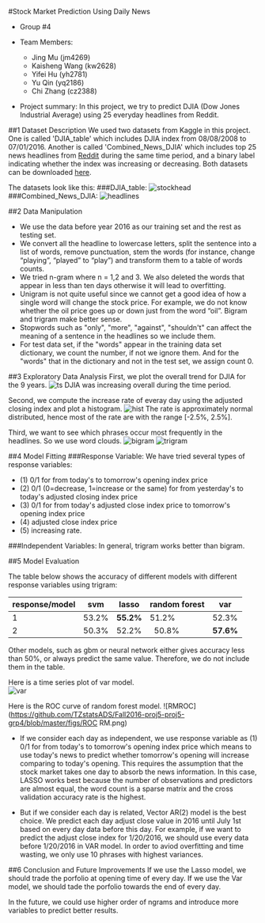 #Stock Market Prediction Using Daily News
+ Group #4
+ Team Members:
  + Jing Mu (jm4269)
  + Kaisheng Wang (kw2628)
  + Yifei Hu (yh2781)
  + Yu Qin (yq2186)
  + Chi Zhang (cz2388)
  
+ Project summary: In this project, we try to predict DJIA (Dow Jones Industrial Average) using 25 everyday headlines from Reddit.

##1 Dataset Description
We used two datasets from Kaggle in this project. One is called 'DJIA_table' which includes DJIA index from 08/08/2008 to 07/01/2016. Another is called 'Combined_News_DJIA' which includes top 25 news headlines from [Reddit](https://www.reddit.com/r/worldnews/) during the same time period, and a binary label indicating whether the index was increasing or decreasing. Both datasets can be downloaded [here](https://www.kaggle.com/aaron7sun/stocknews/downloads/stocknews.zip).

The datasets look like this:
###DJIA_table:
![stockhead](https://github.com/TZstatsADS/Fall2016-proj5-proj5-grp4/blob/master/figs/stockhead.png)
###Combined_News_DJIA:
![headlines](https://github.com/TZstatsADS/Fall2016-proj5-proj5-grp4/blob/master/figs/headlines.png)

##2 Data Manipulation
+ We use the data before year 2016 as our training set and the rest as testing set.  
+ We convert all the headline to lowercase letters, split the sentence into a list of words, remove punctuation, stem the words (for instance, change “playing”, “played” to “play”) and transform them to a table of words counts.  
+ We tried n-gram where n = 1,2 and 3. We also deleted the words that appear in less than ten days otherwise it will lead to overfitting.  
+ Unigram is not quite useful since we cannot get a good idea of how a single word will change the stock price. For example, we do not know whether the oil price goes up or down just from the word “oil”. Bigram and trigram make better sense.  
+ Stopwords such as "only", "more", "against", "shouldn't" can affect the meaning of a sentence in the headlines so we include them.  
+ For test data set, if the "words" appear in the training data set dictionary, we count the number, if not we ignore them. And for the "words" that in the dictionary and not in the test set, we assign count 0.

##3 Exploratory Data Analysis
First, we plot the overall trend for DJIA for the 9 years.
![ts](https://github.com/TZstatsADS/Fall2016-proj5-proj5-grp4/blob/master/figs/ts1.png)
DJIA was increasing overall during the time period.

Second, we compute the increase rate of everay day using the adjusted closing index and plot a histogram.
![hist](https://github.com/TZstatsADS/Fall2016-proj5-proj5-grp4/blob/master/figs/hist1.png)
The rate is approximately normal distributed, hence most of the rate are with the range [-2.5%, 2.5%].

Third, we want to see which phrases occur most frequently in the headlines. So we use word clouds.
![bigram](https://github.com/TZstatsADS/Fall2016-proj5-proj5-grp4/blob/master/figs/wc2.png)
![trigram](https://github.com/TZstatsADS/Fall2016-proj5-proj5-grp4/blob/master/figs/wc3.png)

##4 Model Fitting
###Response Variable:
We have tried several types of response variables: 
+ (1) 0/1 for from today's to tomorrow's opening index price
+ (2) 0/1 (0=decrease, 1=increase or the same) for from yesterday's to today's adjusted closing index price
+ (3) 0/1 for from today's adjusted close index price to tomorrow's opening index price
+ (4) adjusted close index price
+ (5) increasing rate.  

###Independent Variables:
In general, trigram works better than bigram.

##5 Model Evaluation

The table below shows the accuracy of different models with different response variables using trigram:  

response/model |  svm  | lasso | random forest |  var  
---------------|-------|-------|---------------|------ 
1              | 53.2% | **55.2%** |        51.2%  | 52.3%
2              | 50.3% | 52.2% |    50.8%      | **57.6%**

Other models, such as gbm or neural network either gives accuracy less than 50%, or always predict the same value. Therefore, we do not include them in the table.

Here is a time series plot of var model.  
![var](https://github.com/TZstatsADS/Fall2016-proj5-proj5-grp4/blob/master/figs/VAR_3_gram.png)

Here is the ROC curve of random forest model.
![RMROC](https://github.com/TZstatsADS/Fall2016-proj5-proj5-grp4/blob/master/figs/ROC RM.png)

+ If we consider each day as independent, we use response variable as (1) 0/1 for from today's to tomorrow's opening index price which means to use today's news to predict whether tomorrow's opening will increase comparing to today's opening. This requires the assumption that the stock market takes one day to absorb the news information. In this case, LASSO works best because the number of observations and predictors are almost equal, the word count is a sparse matrix and the cross validation accuracy rate is the highest.

+ But if we consider each day is related, Vector AR(2) model is the best choice. We predict each day adjust close value in 2016 until July 1st based on every day data before this day. For example, if we want to predict the adjust close index for 1/20/2016, we should use every data before 1/20/2016 in VAR model. In order to aviod overfitting and time wasting, we only use 10 phrases with highest variances. 

##6 Conclusion and Future Improvements
If we use the Lasso model, we should trade the porfolio at opening time of every day.
If we use the Var model, we should tade the porfolio towards the end of every day.

In the future, we could use higher order of ngrams and introduce more variables to predict better results.
